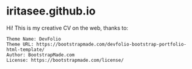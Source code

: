 # iritasee.github.io
Hi! This is my creative CV on the web, thanks to:

    
    Theme Name: DevFolio
    Theme URL: https://bootstrapmade.com/devfolio-bootstrap-portfolio-html-template/
    Author: BootstrapMade.com
    License: https://bootstrapmade.com/license/
   
